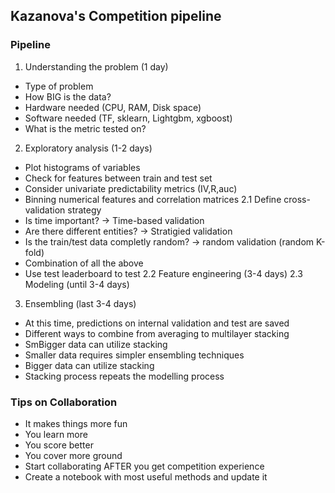 ## Kazanova's Competition pipeline

### Pipeline
1. Understanding the problem (1 day)
  * Type of problem
  * How BIG is the data?
  * Hardware needed (CPU, RAM, Disk space)
  * Software needed (TF, sklearn, Lightgbm, xgboost)
  * What is the metric tested on?
2. Exploratory analysis (1-2 days)
  * Plot histograms of variables
  * Check for features between train and test set
  * Consider univariate predictability metrics (IV,R,auc)
  * Binning numerical features and correlation matrices
2.1 Define cross-validation strategy
  * Is time important? -> Time-based validation
  * Are there different entities? -> Stratigied validation
  * Is the train/test data completly random? -> random validation (random K-fold)
  * Combination of all the above
  * Use test leaderboard to test
2.2 Feature engineering (3-4 days)
2.3 Modeling (until 3-4 days)
3. Ensembling (last 3-4 days)
  * At this time, predictions on internal validation and test are saved
  * Different ways to combine from averaging to multilayer stacking
  * SmBigger data can utilize stacking
  * Smaller data requires simpler ensembling techniques
  * Bigger data can utilize stacking
  * Stacking process repeats the modelling process

### Tips on Collaboration
* It makes things more fun
* You learn more
* You score better
* You cover more ground
* Start collaborating AFTER you get competition experience
* Create a notebook with most useful methods and update it
 

